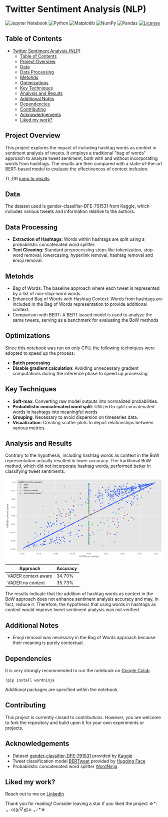 # Twitter Sentiment Analysis (NLP)
![Jupyter Notebook](https://img.shields.io/badge/jupyter-%23FA0F00.svg?style=for-the-badge&logo=jupyter&logoColor=white)
![Python](https://img.shields.io/badge/python-3670A0?style=for-the-badge&logo=python&logoColor=ffdd54)
![Matplotlib](https://img.shields.io/badge/Matplotlib-%23ffffff.svg?style=for-the-badge&logo=Matplotlib&logoColor=black)
![NumPy](https://img.shields.io/badge/numpy-%23013243.svg?style=for-the-badge&logo=numpy&logoColor=white)
![Pandas](https://img.shields.io/badge/pandas-%23150458.svg?style=for-the-badge&logo=pandas&logoColor=white)
[![License](https://img.shields.io/github/license/Ileriayo/markdown-badges?style=for-the-badge)](./LICENSE)

## Table of Contents
<!-- TOC -->
* [Twitter Sentiment Analysis (NLP)](#twitter-sentiment-analysis-nlp)
  * [Table of Contents](#table-of-contents)
  * [Project Overview](#project-overview)
  * [Data](#data)
  * [Data Processing](#data-processing)
  * [Metohds](#metohds)
  * [Optimizations](#optimizations)
  * [Key Techniques](#key-techniques)
  * [Analysis and Results](#analysis-and-results)
  * [Additional Notes](#additional-notes)
  * [Dependencies](#dependencies)
  * [Contributing](#contributing)
  * [Acknowledgements](#acknowledgements)
  * [Liked my work?](#liked-my-work)
<!-- TOC -->

## Project Overview
This project explores the impact of including hashtag words as context in sentiment analysis of tweets. It employs a traditional "bag of words" approach to analyze tweet sentiment, both with and without incorporating words from hashtags. The results are then compared with a state-of-the-art BERT-based model to evaluate the effectiveness of context inclusion.

TL;DR [jump to results](#analysis-and-results)

## Data
The dataset used is gender-classifier-DFE-791531 from Kaggle, which includes various tweets and information relative to the authors.

## Data Processing
- **Extraction of Hashtags**: Words within hashtags are split using a probabilistic concatenated word splitter.
- **Text Cleaning**: Standard preprocessing steps like tokenization, stop-word removal, lowercasing, hyperlink removal, hashtag removal and emoji removal.

## Metohds
- Bag of Words: The baseline approach where each tweet is represented by a list of non-stop-word words.
- Enhanced Bag of Words with Hashtag Context: Words from hashtags are included in the Bag of Words representation to provide additional context.
- Comparison with BERT: A BERT-based model is used to analyze the same tweets, serving as a benchmark for evaluating the BoW methods

## Optimizations
Since this notebook was run on only CPU, the following techniques were adopted to speed up the process:
- **Batch processing**
- **Disable gradient calculation**: Avoiding unnecessary gradient computations during the inference phase to speed up processing.

## Key Techniques
- **Soft-max**: Converting raw model outputs into normalized probabilities.
- **Probabilistic concatenated word split**: Utilized to split concatenated words in hashtags into meaningful words
- **Grouping**: Necessary to avoid dispersion on timeseries data.
- **Visualization**: Creating scatter plots to depict relationships between various metrics.


## Analysis and Results
Contrary to the hypothesis, including hashtag words as context in the BoW representation actually resulted in lower accuracy. The traditional BoW method, which did not incorporate hashtag words, performed better in classifying tweet sentiments.

![Accuracy scatter plot](./images/accuracy_scatter_plot.png)

| Approach            | Accuracy |
|---------------------|----------|
| VADER context aware | 34.70%   |
| VADER no context    | 35.73%   |

The results indicate that the addition of hashtag words as context in the BoW approach does not enhance sentiment analysis accuracy and may, in fact, reduce it. Therefore, the hypothesis that using words in hashtags as context would improve tweet sentiment analysis was not verified.

## Additional Notes
- Emoji removal was necessary in the Bag of Words approach because their meaning is purely contextual. 

## Dependencies
It is very strongly recommended to run the notebook on [Google Colab](https://colab.research.google.com/).
```
!pip install wordninja
```
Additional packages are specified within the notebook.

## Contributing
This project is currently closed to contributions. However, you are welcome to fork the repository and build upon it for your own experiments or projects.

## Acknowledgements
- Dataset [gender-classifier-DFE-791531](https://www.kaggle.com/datasets/crowdflower/twitter-user-gender-classification/data) provided by [Kaggle](https://www.kaggle.com)
- Tweet classification model [BERTweet](https://huggingface.co/docs/transformers/model_doc/bertweet) provided by [Hugging Face](https://huggingface.co)
- Probabilistic concatenated word splitter [WordNinja](https://github.com/keredson/wordninja)

## Liked my work?
Reach out to me on [LinkedIn](https://www.linkedin.com/in/ahmed-maruf-15684a212/)

Thank you for reading! Consider leaving a star if you liked the project ☆\*: .｡. o(≧▽≦)o .｡.:\*☆

